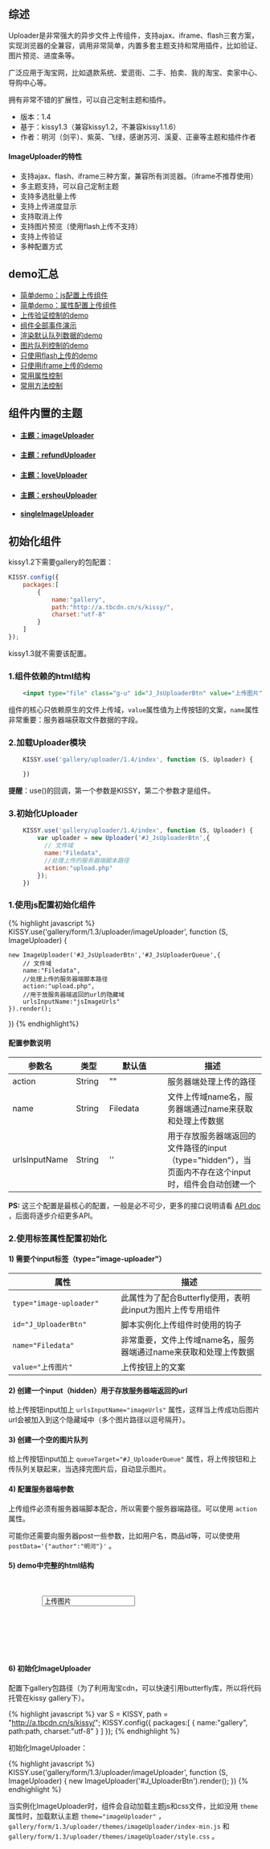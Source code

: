 ## 综述

Uploader是非常强大的异步文件上传组件，支持ajax、iframe、flash三套方案，实现浏览器的全兼容，调用非常简单，内置多套主题支持和常用插件，比如验证、图片预览、进度条等。

广泛应用于淘宝网，比如退款系统、爱逛街、二手、拍卖、我的淘宝、卖家中心、导购中心等。

拥有非常不错的扩展性，可以自己定制主题和插件。

* 版本：1.4
* 基于：kissy1.3（兼容kissy1.2，不兼容kissy1.1.6）
* 作者：明河（剑平）、紫英、飞绿，感谢苏河、溪夏、正豪等主题和插件作者


#### ImageUploader的特性

* 支持ajax、flash、iframe三种方案，兼容所有浏览器。（iframe不推荐使用）
* 多主题支持，可以自己定制主题
* 支持多选批量上传
* 支持上传进度显示
* 支持取消上传
* 支持图片预览（使用flash上传不支持）
* 支持上传验证
* 多种配置方式

## demo汇总

<ul class="thumbnails">
    <li class="span3">
        <a href="./js-config-use.html" class="demo-item" target="_blank">
            <div class="thumbnail">简单demo：js配置上传组件</div>
        </a>
    </li>
    <li class="span3">
        <a href="./pro-config-use.html" class="demo-item" target="_blank">
            <div class="thumbnail">简单demo：属性配置上传组件</div>
        </a>
    </li>
    <li class="span3">
        <a href="./auth.html" class="demo-item" target="_blank">
            <div class="thumbnail">上传验证控制的demo</div>
        </a>
    </li>
    <li class="span3">
        <a href="./events.html" class="demo-item" target="_blank">
            <div class="thumbnail">组件全部事件演示</div>
        </a>
    </li>
    <li class="span3">
        <a href="default-data-show.html" class="demo-item" target="_blank">
            <div class="thumbnail">渲染默认队列数据的demo</div>
        </a>
    </li>
    <li class="span3">
        <a href="queue.html" class="demo-item" target="_blank">
            <div class="thumbnail">图片队列控制的demo</div>
        </a>
    </li>
    <li class="span3">
        <a href="flash-upload-type.html" class="demo-item" target="_blank">
            <div class="thumbnail">只使用flash上传的demo</div>
        </a>
    </li>
    <li class="span3">
        <a href="iframe-upload-type.html" class="demo-item" target="_blank">
            <div class="thumbnail">只使用iframe上传的demo</div>
        </a>
    </li>
    <li class="span3">
        <a href="" class="demo-item" target="_blank">
            <div class="thumbnail">常用属性控制</div>
        </a>
    </li>
    <li class="span3">
        <a href="" class="demo-item" target="_blank">
            <div class="thumbnail">常用方法控制</div>
        </a>
    </li>
</ul>

## 组件内置的主题

<ul class="thumbnails">
    <li class="span3">
        <a href="theme-imageUploader.html" class="demo-item" target="_blank">
            <div class="thumbnail">
                <h4>主题：imageUploader</h4>
            </div>
        </a>
    </li>
    <li class="span3">
        <a href="theme-refundUploader.html" class="demo-item" target="_blank">
            <div class="thumbnail">
                <h4>主题：refundUploader</h4>
            </div>
        </a>
    </li>
    <li class="span3">
        <a href="theme-loveUploader.html" class="demo-item" target="_blank">
            <div class="thumbnail">
                <h4>主题：loveUploader</h4>
            </div>
        </a>
    </li>
    <li class="span3">
        <a href="theme-ershouUploader.html" class="demo-item" target="_blank">
            <div class="thumbnail">
                <h4>主题：ershouUploader</h4>
            </div>
        </a>
    </li>
    <li class="span3">
        <a href="theme-singleImageUploader.html" class="demo-item" target="_blank">
            <div class="thumbnail">
                <h4>singleImageUploader</h4>
            </div>
        </a>
    </li>
</ul>

## 初始化组件

kissy1.2下需要gallery的包配置：

```javascript
KISSY.config({
    packages:[
        {
            name:"gallery",
            path:"http://a.tbcdn.cn/s/kissy/",
            charset:"utf-8"
        }
    ]
});
```

kissy1.3就不需要该配置。

### 1.组件依赖的html结构

```xml
    <input type="file" class="g-u" id="J_JsUploaderBtn" value="上传图片" name="Filedata" >
```

组件的核心只依赖原生的文件上传域，<code>value</code>属性值为上传按钮的文案，<code>name</code>属性非常重要：服务器端获取文件数据的字段。

### 2.加载Uploader模块

```javascript
    KISSY.use('gallery/uploader/1.4/index', function (S, Uploader) {

    })
```
**提醒**：use()的回调，第一个参数是KISSY，第二个参数才是组件。

### 3.初始化Uploader

```javascript
    KISSY.use('gallery/uploader/1.4/index', function (S, Uploader) {
        var uploader = new Uploader('#J_JsUploaderBtn',{
          // 文件域
          name:"Filedata",
          //处理上传的服务器端脚本路径
          action:"upload.php"
        });
    })
```




### 1.使用js配置初始化组件

{% highlight javascript %}
KISSY.use('gallery/form/1.3/uploader/imageUploader', function (S, ImageUploader) {

    new ImageUploader('#J_JsUploaderBtn','#J_JsUploaderQueue',{
        // 文件域
        name:"Filedata",
        //处理上传的服务器端脚本路径
        action:"upload.php",
        //用于放服务器端返回的url的隐藏域
        urlsInputName:"jsImageUrls"
    }).render();
})
{% endhighlight%}

#### 配置参数说明

<table class="table table-bordered table-striped">
    <thead>
        <tr>
            <th style="width: 100px;">参数名</th>
            <th style="width: 50px;">类型</th>
            <th style="width: 100px;">默认值</th>
            <th>描述</th>
        </tr>
    </thead>
    <tbody>
        <tr>
            <td>action</td>
            <td>String</td>
            <td>""</td>
            <td>服务器端处理上传的路径</td>
        </tr>
        <tr>
            <td>name</td>
            <td>String</td>
            <td>Filedata</td>
            <td>文件上传域name名，服务器端通过name来获取和处理上传数据</td>
        </tr>
        <tr>
            <td>urlsInputName</td>
            <td>String</td>
            <td>''</td>
            <td>
                用于存放服务器端返回的文件路径的input（type="hidden"），当页面内不存在这个input时，组件会自动创建一个
            </td>
        </tr>
    </tbody>
</table>

<div class="alert alert-info">
    <strong>PS:</strong>
    这三个配置是最核心的配置，一般是必不可少，更多的接口说明请看
    <a href="http://www.36ria.com/demo/gal/gallery/form/1.3/doc/symbols/Uploader.html" target="_blank">
        API
doc
    </a>
    ，后面将逐步介绍更多API。
</div>

### 2.使用标签属性配置初始化

#### 1) 需要个input标签（type="image-uploader"）

<table class="table table-bordered table-striped">
    <thead>
        <tr>
            <th style="width: 200px;">属性</th>
            <th>描述</th>
        </tr>
    </thead>
    <tbody>
        <tr>
            <td>
                <code>type="image-uploader"</code>
            </td>
            <td>此属性为了配合Butterfly使用，表明此input为图片上传专用组件</td>
        </tr>
        <tr>
            <td>
                <code>id="J_UploaderBtn"</code>
            </td>
            <td>脚本实例化上传组件时使用的钩子</td>
        </tr>
        <tr>
            <td>
                <code>name="Filedata"</code>
            </td>
            <td>非常重要，文件上传域name名，服务器端通过name来获取和处理上传数据</td>
        </tr>
        <tr>
            <td>
                <code>value="上传图片"</code>
            </td>
            <td>上传按钮上的文案</td>
        </tr>
    </tbody>
</table>

#### 2) 创建一个input（hidden）用于存放服务器端返回的url

给上传按钮input加上 `urlsInputName="imageUrls"` 属性，这样当上传成功后图片url会被加入到这个隐藏域中（多个图片路径以逗号隔开）。

#### 3) 创建一个空的图片队列

给上传按钮input加上 `queueTarget="#J_UploaderQueue"` 属性，将上传按钮和上传队列关联起来，当选择完图片后，自动显示图片。

#### 4) 配置服务器端参数

上传组件必须有服务器端脚本配合，所以需要个服务器端路径。可以使用 `action` 属性。

可能你还需要向服务器post一些参数，比如用户名，商品id等，可以使使用 `postData='{"author":"明河"}'` 。

#### 5) demo中完整的html结构

<pre class='brush: xml; '>
    <div class="grid">
        <input class="g-u" id="J_UploaderBtn" name="Filedata" type="image-uploader" value="上传图片" queueTarget="#J_UploaderQueue" action="upload.php" urlsInputName="imageUrls">
        <!--用来存放服务器端返回的图片路径，多个图片以逗号隔开-->
        <input type="hidden" name="imageUrls"></div>
    <ul id="J_UploaderQueue" class="grid"></ul>
</pre>

#### 6) 初始化ImageUploader

配置下gallery包路径（为了利用淘宝cdn，可以快速引用butterfly库，所以将代码托管在kissy gallery下）。

{% highlight javascript %}
var S = KISSY,
    path = "http://a.tbcdn.cn/s/kissy/";
KISSY.config({
    packages:[
        {
            name:"gallery",
            path:path,
            charset:"utf-8"
        }
    ]
});
{% endhighlight %}

初始化ImageUploader：

{% highlight javascript %}
KISSY.use('gallery/form/1.3/uploader/imageUploader', function (S, ImageUploader) {
    new ImageUploader('#J_UploaderBtn').render();
})
{% endhighlight %}

<div class="alert alert-info">
    当实例化ImageUploader时，组件会自动加载主题js和css文件，比如没用
    <code>theme</code>
    属性时，加载默认主题
    <code>theme="imageUploader"</code>
    ，
    <code>gallery/form/1.3/uploader/themes/imageUploader/index-min.js</code>
    和
    <code>gallery/form/1.3/uploader/themes/imageUploader/style.css</code>
    。
</div>